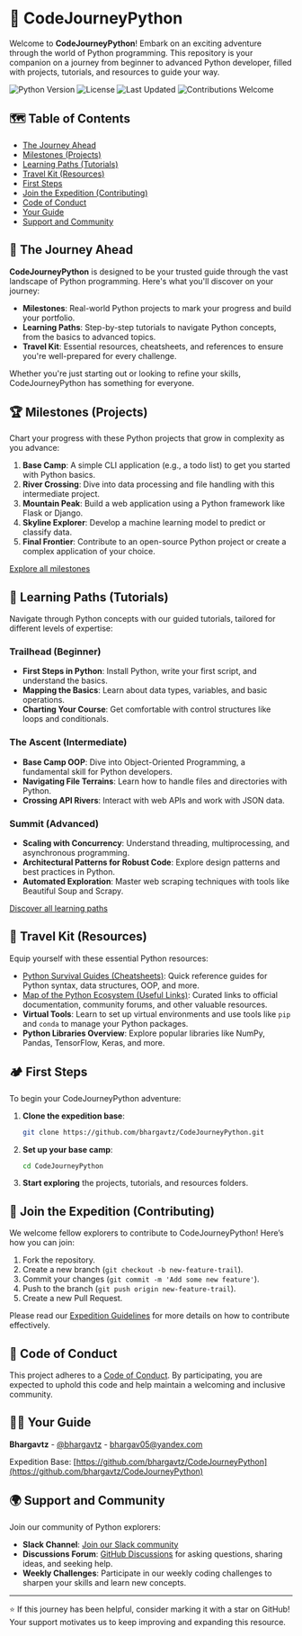 # 🚀 CodeJourneyPython

Welcome to **CodeJourneyPython**! Embark on an exciting adventure through the world of Python programming. This repository is your companion on a journey from beginner to advanced Python developer, filled with projects, tutorials, and resources to guide your way.

![Python Version](https://img.shields.io/badge/python-3.7%2B-blue)
![License](https://img.shields.io/badge/license-MIT-green)
![Last Updated](https://img.shields.io/badge/last%20updated-August%202023-brightgreen)
![Contributions Welcome](https://img.shields.io/badge/contributions-welcome-orange)

## 🗺️ Table of Contents

- [The Journey Ahead](#the-journey-ahead)
- [Milestones (Projects)](#milestones-projects)
- [Learning Paths (Tutorials)](#learning-paths-tutorials)
- [Travel Kit (Resources)](#travel-kit-resources)
- [First Steps](#first-steps)
- [Join the Expedition (Contributing)](#join-the-expedition-contributing)
- [Code of Conduct](#code-of-conduct)
- [Your Guide](#your-guide)
- [Support and Community](#support-and-community)

## 🌟 The Journey Ahead

**CodeJourneyPython** is designed to be your trusted guide through the vast landscape of Python programming. Here's what you'll discover on your journey:

- **Milestones**: Real-world Python projects to mark your progress and build your portfolio.
- **Learning Paths**: Step-by-step tutorials to navigate Python concepts, from the basics to advanced topics.
- **Travel Kit**: Essential resources, cheatsheets, and references to ensure you're well-prepared for every challenge.

Whether you're just starting out or looking to refine your skills, CodeJourneyPython has something for everyone.

## 🏆 Milestones (Projects)

Chart your progress with these Python projects that grow in complexity as you advance:

1. **Base Camp**: A simple CLI application (e.g., a todo list) to get you started with Python basics.
2. **River Crossing**: Dive into data processing and file handling with this intermediate project.
3. **Mountain Peak**: Build a web application using a Python framework like Flask or Django.
4. **Skyline Explorer**: Develop a machine learning model to predict or classify data.
5. **Final Frontier**: Contribute to an open-source Python project or create a complex application of your choice.

[Explore all milestones](./projects)

## 🧭 Learning Paths (Tutorials)

Navigate through Python concepts with our guided tutorials, tailored for different levels of expertise:

### Trailhead (Beginner)
- **First Steps in Python**: Install Python, write your first script, and understand the basics.
- **Mapping the Basics**: Learn about data types, variables, and basic operations.
- **Charting Your Course**: Get comfortable with control structures like loops and conditionals.

### The Ascent (Intermediate)
- **Base Camp OOP**: Dive into Object-Oriented Programming, a fundamental skill for Python developers.
- **Navigating File Terrains**: Learn how to handle files and directories with Python.
- **Crossing API Rivers**: Interact with web APIs and work with JSON data.

### Summit (Advanced)
- **Scaling with Concurrency**: Understand threading, multiprocessing, and asynchronous programming.
- **Architectural Patterns for Robust Code**: Explore design patterns and best practices in Python.
- **Automated Exploration**: Master web scraping techniques with tools like Beautiful Soup and Scrapy.

[Discover all learning paths](./tutorials)

## 🎒 Travel Kit (Resources)

Equip yourself with these essential Python resources:

- [Python Survival Guides (Cheatsheets)](./resources/cheatsheets): Quick reference guides for Python syntax, data structures, OOP, and more.
- [Map of the Python Ecosystem (Useful Links)](./resources/useful_links.md): Curated links to official documentation, community forums, and other valuable resources.
- **Virtual Tools**: Learn to set up virtual environments and use tools like `pip` and `conda` to manage your Python packages.
- **Python Libraries Overview**: Explore popular libraries like NumPy, Pandas, TensorFlow, Keras, and more.

## 🏕️ First Steps

To begin your CodeJourneyPython adventure:

1. **Clone the expedition base**:
   ```bash
   git clone https://github.com/bhargavtz/CodeJourneyPython.git
   ```
2. **Set up your base camp**:
   ```bash
   cd CodeJourneyPython
   ```
3. **Start exploring** the projects, tutorials, and resources folders.

## 🤝 Join the Expedition (Contributing)

We welcome fellow explorers to contribute to CodeJourneyPython! Here’s how you can join:

1. Fork the repository.
2. Create a new branch (`git checkout -b new-feature-trail`).
3. Commit your changes (`git commit -m 'Add some new feature'`).
4. Push to the branch (`git push origin new-feature-trail`).
5. Create a new Pull Request.

Please read our [Expedition Guidelines](CONTRIBUTING.md) for more details on how to contribute effectively.

## 📜 Code of Conduct

This project adheres to a [Code of Conduct](CODE_OF_CONDUCT.md). By participating, you are expected to uphold this code and help maintain a welcoming and inclusive community.

## 🧑‍🚀 Your Guide

**Bhargavtz** - [@bhargavtz](https://twitter.com/bhargavtz) - bhargav05@yandex.com

Expedition Base: [https://github.com/bhargavtz/CodeJourneyPython](https://github.com/bhargavtz/CodeJourneyPython)

## 🌍 Support and Community

Join our community of Python explorers:

- **Slack Channel**: [Join our Slack community](https://join.slack.com/t/codejourneypython/shared_invite/xyz)
- **Discussions Forum**: [GitHub Discussions](https://github.com/bhargavtz/CodeJourneyPython/discussions) for asking questions, sharing ideas, and seeking help.
- **Weekly Challenges**: Participate in our weekly coding challenges to sharpen your skills and learn new concepts.

---

⭐️ If this journey has been helpful, consider marking it with a star on GitHub! Your support motivates us to keep improving and expanding this resource.


